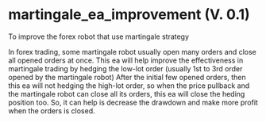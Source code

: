 # martingale_ea_improvement (V. 0.1)
To improve the forex robot that use martingale strategy

In forex trading, some martingale robot usually open many orders and close all opened orders at once.
This ea will help improve the effectiveness in martingale trading by hedging the low-lot order (usually 1st to 3rd order opened by the martingale robot)
After the initial few opened orders, then this ea will not hedging the high-lot order, so when the price pullback and the martingale robot can close
all its orders, this ea will close the heding position too. So, it can help is decrease the drawdown and make more profit when the orders is closed.
